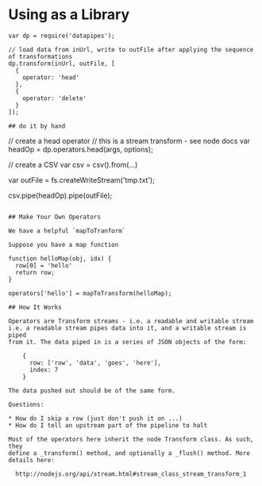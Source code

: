 # Using as a Library

```
var dp = require('datapipes');

// load data from inUrl, write to outFile after applying the sequence of transformations
dp.transform(inUrl, outFile, [
  {
    operator: 'head'
  },
  {
    operator: 'delete'
  }
]);

## do it by hand

```
// create a head operator
// this is a stream transform - see node docs
var headOp = dp.operators.head(args, options);

// create a CSV
var csv = csv().from(...)

var outFile = fs.createWriteStream('tmp.txt');

csv.pipe(headOp).pipe(outFile);
```

## Make Your Own Operators

We have a helpful `mapToTranform`

Suppose you have a map function

function helloMap(obj, idx) {
  row[0] = 'hello'
  return row;
}

operators['hello'] = mapToTransform(helloMap);

## How It Works

Operators are Transform streams - i.e. a readable and writable stream
i.e. a readable stream pipes data into it, and a writable stream is piped
from it. The data piped in is a series of JSON objects of the form:

    {
      row: ['row', 'data', 'goes', 'here'],
      index: 7
    }

The data pushed out should be of the same form.

Questions:

* How do I skip a row (just don't push it on ...)
* How do I tell an upstream part of the pipeline to halt

Most of the operators here inherit the node Transform class. As such, they
define a _transform() method, and optionally a _flush() method. More
details here:

  http://nodejs.org/api/stream.html#stream_class_stream_transform_1

